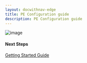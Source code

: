 ```yaml
---
layout: docwithnav-edge
title: PE Configuration guide
description: PE Configuration guide
---
```


![image](/images/coming-soon.jpg)

#### Next Steps

<p><a href="/docs/edge/getting-started" class="button">Getting Started Guide</a></p>